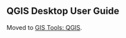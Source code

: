 <h2>QGIS Desktop User Guide</h2>
<!-- direct HTML heading tag, so nav does not show this -->

Moved to [GIS Tools: QGIS](/user-guide/tools/visualization/qgis/).
